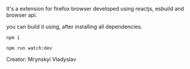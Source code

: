 It's a extension for firefox browser developed using reactjs, esbuild and browser api.

you can build it using, after installing all dependencies.

```npm i```

```npm run watch:dev```

Creator: Mrynskyi Vladyslav


